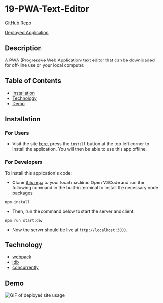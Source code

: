 # 19-PWA-Text-Editor

[GitHub Repo](https://github.com/mrcaseyrobison/19-PWA-Text-Editor)

[Deployed Application](https://cr-jate.herokuapp.com/)

## Description
A PWA (Progressive Web Application) text editor that can be downloaded for off-line use on your local computer.

## Table of Contents
* [Installation](#installation)
* [Technology](#installation)
* [Demo](#installation)
## Installation

### For Users
- Visit the site [here](https://cr-jate.herokuapp.com/), press the `install` button at the top-left corner to install the application. You will then be able to use this app offline. 

### For Developers
To install this application's code:
- Clone [this repo](https://github.com/mrcaseyrobison/19-PWA-Text-Editor) to your local machine. Open VSCode and run the following command in the built-in terminal to install the necessary node packages
``` 
npm install
```
- Then, run the command below to start the server and client.
``` 
npm run start:dev
```
- Now the server should be live at `http://localhost:3000`.
## Technology

* [webpack](https://www.npmjs.com/package/webpack)
* [idb](https://www.npmjs.com/package/idb)
* [concurrently](https://www.npmjs.com/package/concurrently)

## Demo

![GIF of deployed site usage](/demo/demo.gif)  